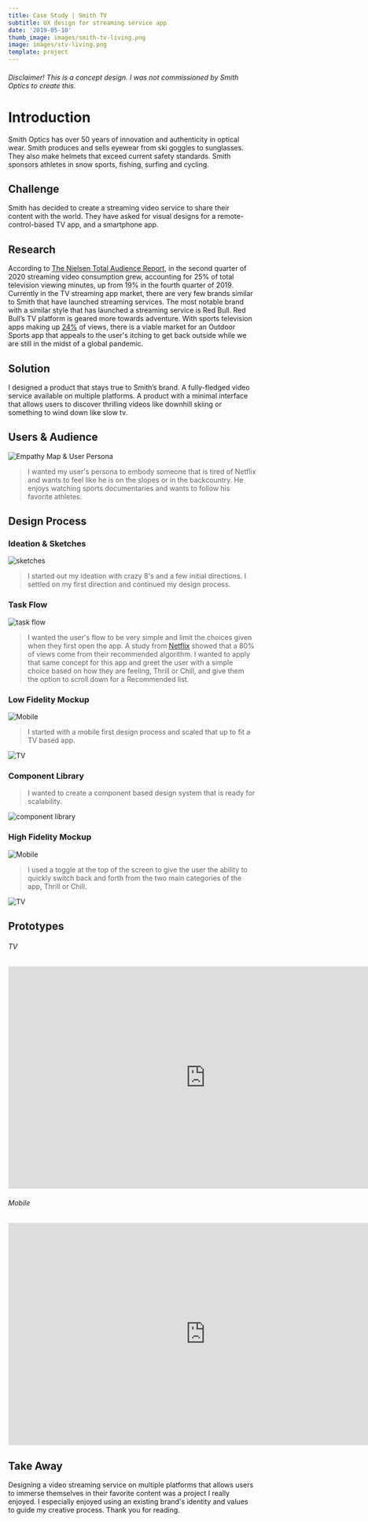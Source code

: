 ```yaml
---
title: Case Study | Smith TV
subtitle: UX design for streaming service app
date: '2019-05-10'
thumb_image: images/smith-tv-living.png
image: images/stv-living.png
template: project
---
```

###### Disclaimer! *This is a concept design. I was not commissioned by Smith Optics to create this*.


# Introduction
Smith Optics has over 50 years of innovation and authenticity in optical wear. Smith produces and sells eyewear from ski goggles to sunglasses. They also make helmets that exceed current safety standards. Smith sponsors athletes in snow sports, fishing, surfing and cycling.

## Challenge

Smith has decided to create a streaming video service to share their content with the world. They have asked for visual designs for a remote-control-based TV app, and a smartphone app.

## Research
According to [The Nielsen Total Audience Report](https://www.nielsen.com/us/en/insights/article/2020/the-nielsen-total-audience-report-hub/), in the second quarter of 2020 streaming video consumption grew, accounting for 25% of total television viewing minutes, up from 19% in the fourth quarter of 2019.  Currently in the TV streaming app market, there are very few brands similar to Smith that have launched streaming services. The most notable brand with a similar style that has launched a streaming service is Red Bull. Red Bull’s TV platform is geared more towards adventure. With sports television apps making up [24%](https://www.nielsen.com/us/en/insights/article/2020/the-nielsen-total-audience-report-hub/) of views, there is a viable market for an Outdoor Sports app that appeals to the user's itching to get back outside while we are still in the midst of a global pandemic.

## Solution

I designed a product that stays true to Smith’s brand. A fully-fledged video service available on multiple platforms. A product with a minimal interface that allows users to discover thrilling videos like downhill skiing or something to wind down like slow tv.
## Users & Audience
![Empathy Map & User Persona](/images/user-persona-empath.png)
>I wanted my user's persona to embody someone that is tired of Netflix and wants to feel like he is on the slopes or in the backcountry. He enjoys watching sports documentaries and wants to follow his favorite athletes.


## Design Process

### Ideation & Sketches
![sketches](/images/sketches-ideation.png)

>I started out my ideation with crazy 8's and a few initial directions. I settled on my first direction and continued my design process.

### Task Flow
![task flow](/images/Frame-12.png)
>I wanted the user's flow to be very simple and limit the choices given when they first open the app. A study from [Netflix](https://dl.acm.org/doi/pdf/10.1145/2843948) showed that a 80% of views come from their recommended algorithm. I wanted to apply that same concept for this app and greet the user with a simple choice based on how they are feeling, Thrill or Chill, and give them the option to scroll down for a Recommended list. 


### Low Fidelity Mockup
![Mobile](/images/mobile-lowfi.png)
>I started with a mobile first design process and scaled that up to fit a TV based app.

![TV](/images/tv-lowfi.png)
### Component Library

> I wanted to create a component based design system that is ready for scalability.


![component library](/images/component-library.png)
### High Fidelity Mockup
![Mobile](/images/hifi-mobile.png)
>I used a toggle at the top of the screen to give the user the ability to quickly switch back and forth from the two main categories of the app, Thrill or Chill.

![TV](/images/hifi-tv.png)
## Prototypes
###### TV
<iframe style="border: 1px solid rgba(0, 0, 0, 0.1);" width="800" height="450" src="https://www.figma.com/embed?embed_host=share&url=https%3A%2F%2Fwww.figma.com%2Fproto%2FU2f35cFn8F9qHC1BJu3zTC%2FSmith-TV%3Fnode-id%3D125%253A167%26viewport%3D470%252C44%252C0.04372768849134445%26scaling%3Dscale-down&chrome=DOCUMENTATION" allowfullscreen></iframe>

###### Mobile

<iframe style="border: 1px solid rgba(0, 0, 0, 0.1);" width="800" height="450" src="https://www.figma.com/embed?embed_host=share&url=https%3A%2F%2Fwww.figma.com%2Fproto%2FU2f35cFn8F9qHC1BJu3zTC%2FSmith-TV%3Fnode-id%3D157%253A158%26viewport%3D46%252C-972%252C0.19940772652626038%26scaling%3Dscale-down&chrome=DOCUMENTATION" allowfullscreen></iframe>

## Take Away
Designing a video streaming service on multiple platforms that allows users to immerse themselves in their favorite content was a project I really enjoyed. I especially enjoyed using an existing brand's identity and values to guide my creative process. Thank you for reading.